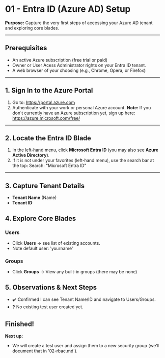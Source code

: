 # 01 - Entra ID (Azure AD) Setup
**Purpose:**
Capture the very first steps of accessing your Azure AD tenant and exploring core blades.

---

## Prerequisites

- An active Azure subscription (free trial or paid)
- Owner or User Acess Administrator rights on your Entra ID tenant.
- A web browser of your choosing (e.g., Chrome, Opera, or Firefox)

---

## 1. Sign In to the Azure Portal
1. Go to:
https://portal.azure.com
2. Authenticate with your work or personal Azure account.
**Note:** If you don't currently have an Azure subscription yet, sign up here:
https://azure.microsoft.com/free/

---

## 2. Locate the Entra ID Blade
1. In the left-hand menu, click **Microsoft Entra ID** (you may also see **Azure Active Directory**).
2. If it is not under your favorites (left-hand menu), use the search bar at the top:
Search: "Microsoft Entra ID"

---

## 3. Capture Tenant Details
- **Tenant Name** (Name)
- **Tenant ID**

## 4. Explore Core Blades
### Users
- Click **Users** -> see list of existing accounts.
- Note default user: 'yourname'

### Groups
- Click **Groups** -> View any built-in groups (there may be none)

## 5. Observations & Next Steps
- ✔️ Confirmed I can see Tenant Name/ID and navigate to Users/Groups.
- ❓ No existing test user created yet.

## Finished!
**Next up:**
- We will create a test user and assign them to a new security group (we'll document that in '02-rbac.md').
